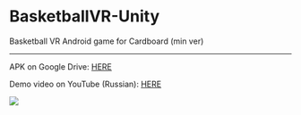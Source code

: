# BasketballVR-Unity
Basketball VR Android game for Cardboard (min ver)

------------


APK on Google Drive: [HERE](https://drive.google.com/file/d/1kyGL-8jwN7rCES6J_BxxJcSZWqtZr3HM/view?usp=sharing "HERE")

Demo video on YouTube (Russian): [HERE](https://youtu.be/tEMHK-6BDwg "HERE")

![](https://github.com/giantdem/BasketballVR-Unity/blob/master/RM_screenshot.jpg?raw=true)
